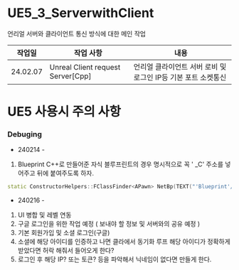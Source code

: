 # UE5_3_ServerwithClient
언리얼 서버와 클라이언트 통신 방식에 대한 메인 작업

| 작업일 | 작업 사항 | 내용 |
|---|---|---|
|24.02.07| Unreal Client request Server[Cpp] | 언리얼 클라이언트 서버 로비 및 로그인 IP등 기본 포트 소켓통신|



# UE5 사용시 주의 사항
### Debuging
- 240214 - 
1. Blueprint  C++로 만들어준 자식 블루프린트의 경우 명시적으로 꼭 ' _C' 주소를 넣어주고 뒤에 붙여주도록 하자. 
  ```cpp
  static ConstructorHelpers::FClassFinder<APawn> NetBp(TEXT("'Blueprint'/Game/HitUP/Widgets/Actors/BPC_NetActor.BPC_NetActor_C'"));
  ```
- 240216 -
1. UI 병합 및 레벨 연동
2. 구글 로그인을 위한 작업 예정 ( 보내야 할 정보 및 서버와의 공유 예정 )
3. 기본 회원가입 및 소셜 로그인(구글)
4. 소셜에 해당 아이디를 인증하고 나면 클라에서 동기화 루프 해당 아이디가 정확하게 받았다면 허락 해줘서 들어오게 한다?
5. 로그인 후 해당 IP? 또는 토큰? 등을 파악해서 닉네임이 없다면 만들게 한다. 
